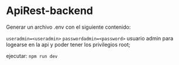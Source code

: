 # ApiRest-backend

Generar un archivo .env con el siguiente contenido:

`useradmin=<useradmin>`
`passwordadmin=<password>`
usuario admin para logearse en la api y poder tener los privilegios root;


ejecutar:
`npm run dev`


